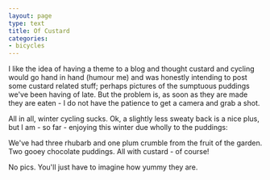 ```yaml
---
layout: page
type: text
title: Of Custard
categories: 
- bicycles
---
```

I like the idea of having a theme to a blog and thought custard and cycling would go hand in hand (humour me) and was honestly intending to post some custard related stuff; perhaps pictures of the sumptuous puddings we've been having of late. But the problem is, as soon as they are made they are eaten - I do not have the patience to get a camera and grab a shot. 

All in all, winter cycling sucks. Ok, a slightly less sweaty back is a nice plus, but I am - so far - enjoying this winter due wholly to the puddings: 

We've had three rhubarb and one plum crumble from the fruit of the garden. Two gooey chocolate puddings. All with custard - of course! 

No pics. You'll just have to imagine how yummy they are. 
